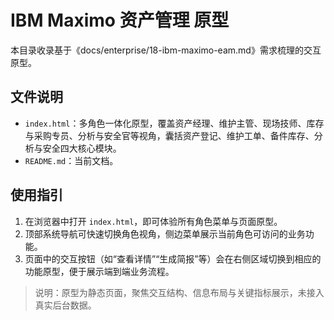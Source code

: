# IBM Maximo 资产管理 原型

本目录收录基于《docs/enterprise/18-ibm-maximo-eam.md》需求梳理的交互原型。

## 文件说明

- `index.html`：多角色一体化原型，覆盖资产经理、维护主管、现场技师、库存与采购专员、分析与安全官等视角，囊括资产登记、维护工单、备件库存、分析与安全四大核心模块。
- `README.md`：当前文档。

## 使用指引

1. 在浏览器中打开 `index.html`，即可体验所有角色菜单与页面原型。
2. 顶部系统导航可快速切换角色视角，侧边菜单展示当前角色可访问的业务功能。
3. 页面中的交互按钮（如“查看详情”“生成简报”等）会在右侧区域切换到相应的功能原型，便于展示端到端业务流程。

> 说明：原型为静态页面，聚焦交互结构、信息布局与关键指标展示，未接入真实后台数据。

